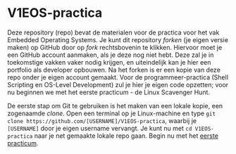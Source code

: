 # V1EOS-practica
Deze repository (repo) bevat de materialen voor de practica voor het vak Embedded Operating Systems. Je kunt dit repository *forken* (je eigen versie maken) op GitHub door op *fork* rechtsbovenin te klikken. Hiervoor moet je een GitHub account aanmaken, als je deze nog niet hebt. Deze zal je in toekomstige vakken vaker nodig krijgen, en uiteindelijk kan je hier een portfolio als developer opbouwen. Na het forken is er een kopie van deze repo onder je eigen account gemaakt. Voor de programmeer-practica (Shell Scripting en OS-Level Development) zul je hier je eigen code opzetten; voor nu beginnen we met het eerste practicum - de Linux Scavenger Hunt.

De eerste stap om Git te gebruiken is het maken van een lokale kopie, een zogenaamde *clone*. Open een terminal op je Linux-machine en type `git clone https://github.com/[USERNAME]/V1EOS-practica`, waarbij je `[USERNAME]` door je eigen username vervangt. Je kunt nu met `cd V1EOS-practica` naar je net gemaakte lokale repo gaan. Begin nu met het [eerste practicum](scavenger_hunt/README.md).
